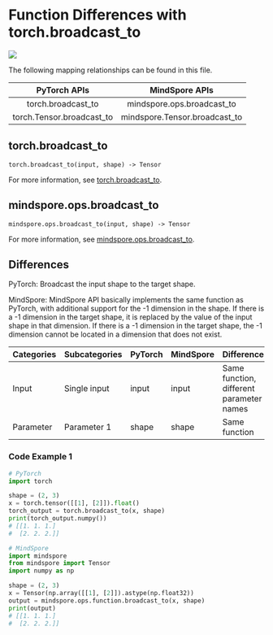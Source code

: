# Function Differences with torch.broadcast_to

<a href="https://gitee.com/mindspore/docs/blob/master/docs/mindspore/source_en/note/api_mapping/pytorch_diff/broadcast_to.md" target="_blank"><img src="https://mindspore-website.obs.cn-north-4.myhuaweicloud.com/website-images/r2.0/resource/_static/logo_source_en.png"></a>

The following mapping relationships can be found in this file.

|     PyTorch APIs      |      MindSpore APIs       |
| :-------------------: | :-----------------------: |
|    torch.broadcast_to     |  mindspore.ops.broadcast_to   |
|   torch.Tensor.broadcast_to    |   mindspore.Tensor.broadcast_to    |

## torch.broadcast_to

```text
torch.broadcast_to(input, shape) -> Tensor
```

For more information, see [torch.broadcast_to](https://pytorch.org/docs/1.8.1/generated/torch.broadcast_to.html).

## mindspore.ops.broadcast_to

```text
mindspore.ops.broadcast_to(input, shape) -> Tensor
```

For more information, see [mindspore.ops.broadcast_to](https://mindspore.cn/docs/en/master/api_python/ops/mindspore.ops.broadcast_to.html).

## Differences

PyTorch: Broadcast the input shape to the target shape.

MindSpore: MindSpore API basically implements the same function as PyTorch, with additional support for the -1 dimension in the shape. If there is a -1 dimension in the target shape, it is replaced by the value of the input shape in that dimension. If there is a -1 dimension in the target shape, the -1 dimension cannot be located in a dimension that does not exist.

| Categories | Subcategories | PyTorch | MindSpore | Differences   |
| ---- | ----- | ------- | --------- | -------------- |
| Input | Single input | input | input | Same function, different parameter names |
|Parameter | Parameter 1 | shape | shape |Same function |

### Code Example 1

```python
# PyTorch
import torch

shape = (2, 3)
x = torch.tensor([[1], [2]]).float()
torch_output = torch.broadcast_to(x, shape)
print(torch_output.numpy())
# [[1. 1. 1.]
#  [2. 2. 2.]]

# MindSpore
import mindspore
from mindspore import Tensor
import numpy as np

shape = (2, 3)
x = Tensor(np.array([[1], [2]]).astype(np.float32))
output = mindspore.ops.function.broadcast_to(x, shape)
print(output)
# [[1. 1. 1.]
#  [2. 2. 2.]]
```
